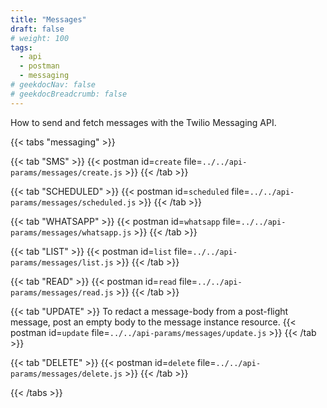 ```yaml
---
title: "Messages"
draft: false
# weight: 100
tags:
  - api
  - postman
  - messaging
# geekdocNav: false
# geekdocBreadcrumb: false
---
```


How to send and fetch messages with the Twilio Messaging API.

{{< tabs "messaging" >}}

{{< tab "SMS" >}}
{{< postman id=`create` file=`../../api-params/messages/create.js` >}}
{{< /tab >}}

{{< tab "SCHEDULED" >}}
{{< postman id=`scheduled` file=`../../api-params/messages/scheduled.js` >}}
{{< /tab >}}

{{< tab "WHATSAPP" >}}
{{< postman id=`whatsapp` file=`../../api-params/messages/whatsapp.js` >}}
{{< /tab >}}

{{< tab "LIST" >}}
{{< postman id=`list` file=`../../api-params/messages/list.js` >}}
{{< /tab >}}

{{< tab "READ" >}}
{{< postman id=`read` file=`../../api-params/messages/read.js` >}}
{{< /tab >}}

{{< tab "UPDATE" >}}
To redact a message-body from a post-flight message, post an empty body to the message instance resource.
{{< postman id=`update` file=`../../api-params/messages/update.js` >}}
{{< /tab >}}

{{< tab "DELETE" >}}
{{< postman id=`delete` file=`../../api-params/messages/delete.js` >}}
{{< /tab >}}

{{< /tabs >}}
